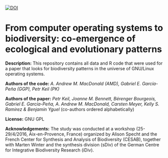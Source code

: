 [![DOI](https://zenodo.org/badge/DOI/10.5281/zenodo.164445.svg)](https://doi.org/10.5281/zenodo.164445)


# From computer operating systems to biodiversity: co-emergence of ecological and evolutionary patterns

**Description:** This repository contains all data and R code that were used for a paper that looks for biodiversity patterns in the universe of GNU/Linux operating systems.

**Authors of the code:** *A. Andrew M. MacDonald (AMD),  Gabriel E. García-Peña (GGP), Petr Keil (PK)*

**Authors of the paper:** *Petr Keil, Joanne M. Bennett, Bérenger Bourgeois, Gabriel E. García-Peña, A. Andrew M. MacDonald, Carsten Meyer, Kelly S. Ramirez & Benjamin Yguel* (co-authors ordered alphabetically)

**License:** GNU GPL
 
**Acknowledgements:** The study was conducted at a workshop (25-29/4/2016, Aix-en-Provence, France) organized by Alison Specht and the French Center for Synthesis and Analysis of Biodiversity (CESAB), together with Marten Winter and the synthesis division (sDiv) of the German Centre for Integrative Biodiversity Research (iDiv).





